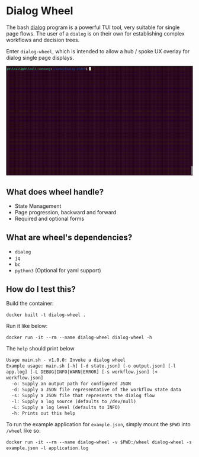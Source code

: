 # Dialog Wheel

The bash [dialog][1] program is a powerful TUI tool, very suitable for single
page flows. The user of a `dialog` is on their own for establishing complex
workflows and decision trees.

Enter `dialog-wheel`, which is intended to allow a hub / spoke UX overlay
for dialog single page displays.

![Example Gif](images/example.gif)

## What does wheel handle?

- State Management
- Page progression, backward and forward
- Required and optional forms

## What are wheel's dependencies?

- `dialog`
- `jq`
- `bc`
- `python3` (Optional for yaml support)

## How do I test this?


Build the container:

```
docker built -t dialog-wheel .
```

Run it like below:
```
docker run -it --rm --name dialog-wheel dialog-wheel -h
```

The `help` should print below
```
Usage main.sh - v1.0.0: Invoke a dialog wheel
Example usage: main.sh [-h] [-d state.json] [-o output.json] [-l app.log] [-L DEBUG|INFO|WARN|ERROR] [-s workflow.json] [< workflow.json]
  -o: Supply an output path for configured JSON
  -d: Supply a JSON file representative of the workflow state data
  -s: Supply a JSON file that represents the dialog flow
  -l: Supply a log source (defaults to /dev/null)
  -L: Supply a log level (defaults to INFO)
  -h: Prints out this help
```

To run the example application for `example.json`, simply mount the `$PWD` into `/wheel` like so:

```
docker run -it --rm --name dialog-wheel -v $PWD:/wheel dialog-wheel -s example.json -l application.log
```

[1]: https://linuxcommand.org/lc3_adv_dialog.php
